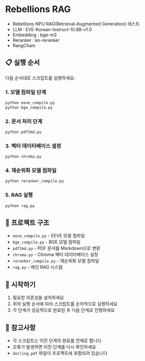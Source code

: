 # Rebellions RAG

- Rebellions NPU RAG(Retrieval-Augmented Generation) 테스트
- LLM : EVE-Korean-Instruct-10.8B-v1.0
- Embedding : bge-m3
- Reranker : ko-reranker
- RangChain

## 📋 실행 순서

다음 순서대로 스크립트를 실행하세요:

### 1. 모델 컴파일 단계

```bash
python eeve_compile.py
python bge_compile.py
```

### 2. 문서 처리 단계

```bash
python pdf2md.py
```

### 3. 벡터 데이터베이스 설정

```bash
python chroma.py
```

### 4. 재순위화 모델 컴파일

```bash
python reranker_compile.py
```

### 5. RAG 실행

```bash
python rag.py
```

## 📁 프로젝트 구조

- `eeve_compile.py` - EEVE 모델 컴파일
- `bge_compile.py` - BGE 모델 컴파일
- `pdf2md.py` - PDF 문서를 Markdown으로 변환
- `chroma.py` - Chroma 벡터 데이터베이스 설정
- `reranker_compile.py` - 재순위화 모델 컴파일
- `rag.py` - 메인 RAG 시스템

## 🚀 시작하기

1. 필요한 의존성을 설치하세요
2. 위의 실행 순서에 따라 스크립트를 순차적으로 실행하세요
3. 각 단계가 성공적으로 완료된 후 다음 단계로 진행하세요

## 📝 참고사항

- 각 스크립트는 이전 단계의 완료를 전제로 합니다
- 오류가 발생하면 이전 단계를 다시 확인하세요
- `docling.pdf` 파일이 프로젝트에 포함되어 있습니다
